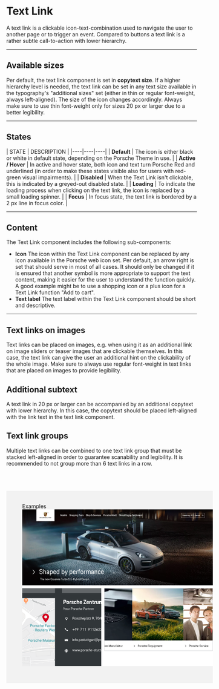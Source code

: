 # Text Link

A text link is a clickable icon-text-combination used to navigate the user to another page or to trigger an event. Compared to buttons a text link is a rather subtle call-to-action with lower hierarchy.

---

## Available sizes

Per default, the text link component is set in **copytext size**. If a higher hierarchy level is needed, the text link can be set in any text size available in the typography's "additional sizes" set (either in thin or regular font-weight, always left-aligned). The size of the icon changes accordingly. Always make sure to use thin font-weight only for sizes 20 px or larger due to a better legibility.  

---

## States

| STATE | DESCRIPTION |
|----|----|----|
| **Default** | The icon is either black or white in default state, depending on the Porsche Theme in use. |
| **Active / Hover** | In active and hover state, both icon and text turn Porsche Red and underlined (in order to make these states visible also for users with red-green visual impairments). |
| **Disabled** | When the Text Link isn't clickable, this is indicated by a greyed-out disabled state. |
| **Loading** | To indicate the loading process when clicking on the text link, the icon is replaced by a small loading spinner. |
| **Focus** | In focus state, the text link is bordered by a 2 px line in focus color. |

---

## Content

The Text Link component includes the following sub-components:

- **Icon**
The icon within the Text Link component can be replaced by any icon available in the Porsche web icon set. Per default, an arrow right is set that should serve in most of all cases.  It should only be changed if it is ensured that another symbol is more appropriate to support the text content, making it easier for the user to understand the function quickly. A good example might be to use a shopping icon or a plus icon for a Text Link function "Add to cart".
- **Text label**
The text label within the Text Link component should be short and descriptive.

---

## Text links on images

Text links can be placed on images, e.g. when using it as an additional link on image sliders or teaser images that are clickable themselves. In this case, the text link can give the user an additional hint on the clickability of the whole image. 
Make sure to always use regular font-weight in text links that are placed on images to provide legibility.

## Additional subtext

A text link in 20 px or larger can be accompanied by an additional copytext with lower hierarchy. In this case, the copytext should be placed left-aligned with the link text in the text link component.

## Text link groups

Multiple text links can be combined to one text link group that must be stacked left-aligned in order to guarantee scanability and legibility. It is recommended to not group more than 6 text links in a row.

<div style="background:#F2F2F2; width:100%; margin-top: 64px; padding-top: 32px; padding-left: 42px; padding-bottom: 42px;">
    <p-headline variant="headline-3" tag="h3" style="margin-bottom: 24px">Examples</p-headline>
    <img src="./assets/text-link.png" alt="" />
</div>